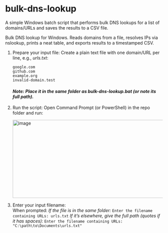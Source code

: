 # bulk-dns-lookup
A simple Windows batch script that performs bulk DNS lookups for a list of domains/URLs and saves the results to a CSV file.

Bulk DNS lookup for Windows. Reads domains from a file, resolves IPs via nslookup, prints a neat table, and exports results to a timestamped CSV.

1. Prepare your input file:
     Create a plain text file with one domain/URL per line, e.g., *urls.txt*:
      ```
      google.com
      github.com
      example.org
      invalid-domain.test
      ```
     #### *Note: Place it in the same folder as bulk-dns-lookup.bat (or note its full path).*

2. Run the script:
      Open Command Prompt (or PowerShell) in the repo folder and run:
   
      <img width="717" height="250" alt="image" src="https://github.com/user-attachments/assets/98280912-6313-4474-940e-97700757152e" />

3. Enter your input filename: <br>
      When prompted:
        *If the file is in the same folder:*
             ```
             Enter the filename containing URLs: urls.txt
             ```
        *If it’s elsewhere, give the full path (quotes if it has spaces):*
             ```
             Enter the filename containing URLs: "C:\path\to\Documents\urls.txt"
             ```
